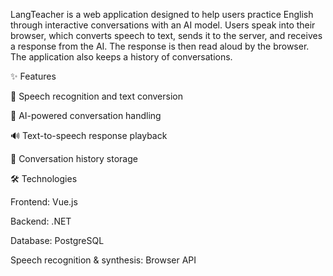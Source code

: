 LangTeacher is a web application designed to help users practice English through interactive conversations with an AI model.
Users speak into their browser, which converts speech to text, sends it to the server, and receives a response from the AI. The response is then read aloud by the browser. The application also keeps a history of conversations.

✨ Features

🎤 Speech recognition and text conversion

🤖 AI-powered conversation handling

🔊 Text-to-speech response playback

📜 Conversation history storage

🛠️ Technologies

Frontend: Vue.js

Backend: .NET

Database: PostgreSQL

Speech recognition & synthesis: Browser API
